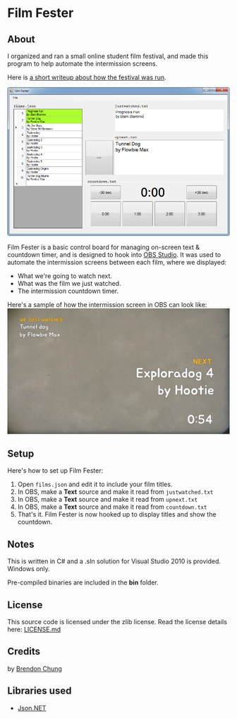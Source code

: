 ﻿# Film Fester

## About
I organized and ran a small online student film festival, and made this program to help automate the intermission screens.

Here is [a short writeup about how the festival was run](http://blendogames.com/news/post/2020-05-21-film-festival).

[![screenshot of Filmfester](screenshot.png)](screenshot.png)

Film Fester is a basic control board for managing on-screen text & countdown timer, and is designed to hook into [OBS Studio](https://obsproject.com). It was used to automate the intermission screens between each film, where we displayed:
- What we're going to watch next.
- What was the film we just watched.
- The intermission countdown timer.

Here's a sample of how the intermission screen in OBS can look like:
[![sample OBS intermission screen](intermission.png)](intermission.png)

## Setup
Here's how to set up Film Fester:
1. Open `films.json` and edit it to include your film titles.
2. In OBS, make a **Text** source and make it read from `justwatched.txt`
3. In OBS, make a **Text** source and make it read from `upnext.txt`
4. In OBS, make a **Text** source and make it read from `countdown.txt`
5. That's it. Film Fester is now hooked up to display titles and show the countdown.

## Notes
This is written in C# and a .sln solution for Visual Studio 2010 is provided. Windows only.

Pre-compiled binaries are included in the **bin** folder.

## License
This source code is licensed under the zlib license. Read the license details here: [LICENSE.md](https://github.com/blendogames/filmfester/blob/master/LICENSE.md)

## Credits
by [Brendon Chung](http://blendogames.com)

## Libraries used
- [Json.NET](https://www.newtonsoft.com/json)
